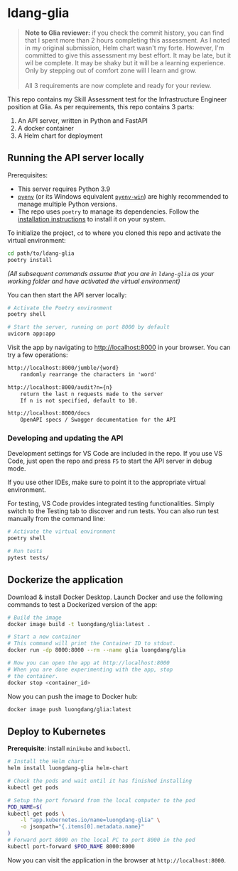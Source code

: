 # ldang-glia

> **Note to Glia reviewer:** if you check the commit history, you can find that I spent more than 2 hours completing this assessment. As I noted in my original submission, Helm chart wasn't my forte. However, I'm committed to give this assessment my best effort. It may be late, but it wil be complete. It may be shaky but it will be a learning experience. Only by stepping out of comfort zone will I learn and grow.
<br><br>
All 3 requirements are now complete and ready for your review.

This repo contains my Skill Assessment test for the Infrastructure Engineer position at Glia. As per requirements, this repo contains 3 parts:

1. An API server, written in Python and FastAPI
2. A docker container
3. A Helm chart for deployment

## Running the API server locally

Prerequisites:
* This server requires Python 3.9
* [`pyenv`](https://github.com/pyenv/pyenv) (or its Windows equivalent [`pyenv-win`](https://github.com/pyenv-win/pyenv-win)) are highly recommended to manage multiple Python versions.
* The repo uses `poetry` to manage its dependencies. Follow the [installation instructions](https://python-poetry.org/docs/#installation) to install it on your system.

To initialize the project, `cd` to where you cloned this repo and activate the virtual environment:

```bash
cd path/to/ldang-glia
poetry install
```

*(All subsequent commands assume that you are in `ldang-glia` as your working folder and have activated the virtual environment)*

You can then start the API server locally:

```bash
# Activate the Poetry environment
poetry shell

# Start the server, running on port 8000 by default
uvicorn app:app
```

Visit the app by navigating to [http://localhost:8000](http://localhost:8000) in your browser. You can try a few operations:

```txt
http://localhost:8000/jumble/{word}
    randomly rearrange the characters in 'word'

http://localhost:8000/audit?n={n}
    return the last n requests made to the server
    If n is not specified, default to 10.

http://localhost:8000/docs
    OpenAPI specs / Swagger documentation for the API
```

### Developing and updating the API

Development settings for VS Code are included in the repo. If you use VS Code, just open the repo and press `F5` to start the API server in debug mode. 

If you use other IDEs, make sure to point it to the appropriate virtual environment.

For testing, VS Code provides integrated testing functionalities. Simply switch to the Testing tab to discover and run tests. You can also run test manually from the command line:

```bash
# Activate the virtual environment
poetry shell

# Run tests
pytest tests/
```

## Dockerize the application

Download & install Docker Desktop. Launch Docker and use the following commands to test a Dockerized version of the app:

```bash
# Build the image
docker image build -t luongdang/glia:latest .

# Start a new container
# This command will print the Container ID to stdout.
docker run -dp 8000:8000 --rm --name glia luongdang/glia

# Now you can open the app at http://localhost:8000
# When you are done experimenting with the app, stop
# the container.
docker stop <container_id>
```

Now you can push the image to Docker hub:

```bash
docker image push luongdang/glia:latest
```

## Deploy to Kubernetes

**Prerequisite**: install `minikube` and `kubectl`.

```bash
# Install the Helm chart
helm install luongdang-glia helm-chart

# Check the pods and wait until it has finished installing
kubectl get pods

# Setup the port forward from the local computer to the pod
POD_NAME=$(
kubectl get pods \
    -l "app.kubernetes.io/name=luongdang-glia" \
    -o jsonpath="{.items[0].metadata.name}"
)
# Forward port 8000 on the local PC to port 8000 in the pod
kubectl port-forward $POD_NAME 8000:8000
```

Now you can visit the application in the browser at `http://localhost:8000`.